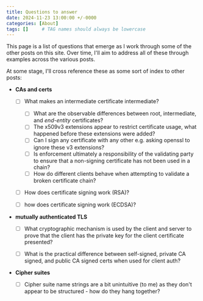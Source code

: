 ```yaml
---
title: Questions to answer
date: 2024-11-23 13:00:00 +/-0000
categories: [About]
tags: []     # TAG names should always be lowercase
---
```



This page is a list of questions that emerge as I work through some of the other posts on this site.  Over time, I'll aim to address all of these through examples across the various posts.

At some stage, I'll cross reference these as some sort of index to other posts:

- **CAs and certs**
  - [ ] What makes an intermediate certificate intermediate?
    - [ ] What are the observable differences between root, intermediate, and *end-entity* certificates?
    - [ ] The x509v3 extensions appear to restrict certificate usage, what happened before these extensions were added?
    - [ ] Can I sign any certificate with any other e.g. asking openssl to ignore these v3 extensions?
    - [ ] Is enforcement ultimately a responsibility of the validating party to ensure that a non-signing certificate has not been used in a chain?
    - [ ] How do different clients behave when attempting to validate a broken certificate chain?
  - [ ] How does certificate signing work (RSA)?
  - [ ] how does certificate signing work (ECDSA)?


- **mutually authenticated TLS**
  - [ ] What cryptographic mechanism is used by the client and server to prove that the client has the private key for the client certificate presented?
  - [ ] What is the practical difference between self-signed, private CA signed, and public CA signed certs when used for client auth?


- **Cipher suites**
  - [ ] Cipher suite name strings are a bit unintuitive (to me) as they don't appear to be structured - how do they hang together?

